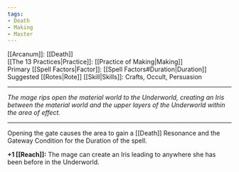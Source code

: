 ```yaml
---
tags:
- Death
- Making
- Master
---
```


[[Arcanum]]: [[Death]]\
[[The 13 Practices|Practice]]: [[Practice of Making|Making]]\
Primary [[Spell Factors|Factor]]: [[Spell Factors#Duration|Duration]]\
Suggested [[Rotes|Rote]] [[Skill|Skills]]: Crafts, Occult, Persuasion

---

_The mage rips open the material world to the Underworld, creating an Iris between the material world and the upper layers of the Underworld within the area of effect._

---

Opening the gate causes the area to gain a [[Death]] Resonance and the Gateway Condition for the Duration of the spell.

**+1 [[Reach]]:** The mage can create an Iris leading to anywhere she has been before in the Underworld.